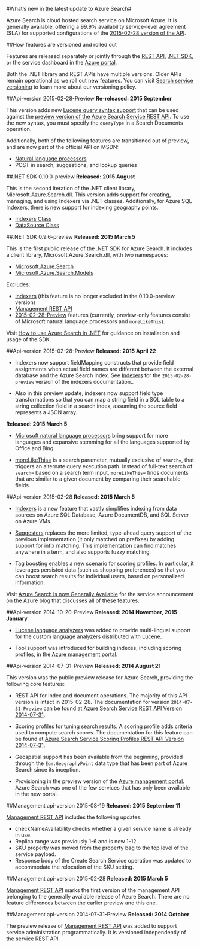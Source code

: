 <properties 
	pageTitle="What’s new in the latest update to Azure Search | Microsoft Azure | Hosted cloud search service" 
	description="Release notes for Azure Search describing the latest updates to the service" 
	services="search" 
	documentationCenter="" 
	authors="HeidiSteen" 
	manager="mblythe" 
	editor=""/>

<tags 
	ms.service="search" 
	ms.devlang="rest-api" 
	ms.workload="search" 
	ms.topic="article" 
	ms.tgt_pltfrm="na" 
	ms.date="11/04/2015" 
	ms.author="heidist"/>

#What’s new in the latest update to Azure Search#

Azure Search is cloud hosted search service on Microsoft Azure. It is generally available, offering a 99.9% availability service-level agreement (SLA) for supported configurations of the [2015-02-28 version of the API](https://msdn.microsoft.com/library/azure/dn798935.aspx).

##How features are versioned and rolled out

Features are released separately or jointly through the [REST API](https://msdn.microsoft.com/library/azure/dn798935.aspx), [.NET SDK](http://go.microsoft.com/fwlink/?LinkId=528216), or the service dashboard in the [Azure portal](https://portal.azure.com).

Both the .NET library and REST APIs have multiple versions. Older APIs remain operational as we roll out new features. You can visit [Search service versioning](https://msdn.microsoft.com/library/azure/dn864560.aspx) to learn more about our versioning policy.


##Api-version 2015-02-28-Preview
**Re-released: 2015 September**

This version adds new [Lucene query syntax support](https://msdn.microsoft.com/library/azure/mt589323.aspx) that can be used against the [preview version of the Azure Search Service REST API](search-api-2015-02-28-preview.md). To use the new syntax, you must specify the `queryType` in a Search Documents operation.

Additionally, both of the following features are transitioned out of preview, and are now part of the official API on MSDN:
- [Natural language processors](search-language-support.md)
- POST in search, suggestions, and lookup queries

##.NET SDK 0.10.0-preview
**Released: 2015 August**

This is the second iteration of the .NET client library, Microsoft.Azure.Search.dll. This version adds support for creating, managing, and using Indexers via .NET classes. Additionally, for Azure SQL Indexers, there is new support for indexing geography points.

- [Indexers Class](https://msdn.microsoft.com/library/azure/microsoft.azure.search.models.indexer.aspx)
- [DataSource Class](https://msdn.microsoft.com/library/azure/microsoft.azure.search.models.datasource.aspx)

##.NET SDK 0.9.6-preview
**Released: 2015 March 5**

This is the first public release of the .NET SDK for Azure Search. It includes a client library, Microsoft.Azure.Search.dll, with two namespaces:

- [Microsoft.Azure.Search](https://msdn.microsoft.com/library/azure/microsoft.azure.search.aspx)
- [Microsoft.Azure.Search.Models](https://msdn.microsoft.com/library/azure/microsoft.azure.search.models.aspx)

Excludes:

- [Indexers](http://go.microsoft.com/fwlink/p/?LinkId=528173) (this feature is no longer excluded in the 0.10.0-preview version)
- [Management REST API](https://msdn.microsoft.com/library/azure/dn832684.aspx)
- [2015-02-28-Preview](search-api-2015-02-28-Preview.md) features (currently, preview-only features consist of Microsoft natural language processors and `moreLikeThis`).

Visit [How to use Azure Search in .NET](http://go.microsoft.com/fwlink/p/?LinkId=528088) for guidance on installation and usage of the SDK.

##Api-version 2015-02-28-Preview
**Released: 2015 April 22**

- Indexers now support fieldMapping constructs that provide field assignments when actual field names are different between the external database and the Azure Search index. See [Indexers](search-api-indexers-2015-02-28-Preview.md) for the `2015-02-28-preview` version of the indexers documentation..

- Also in this preview update, indexers now support field type transformations so that you can map a string field in a SQL table to a string collection field in a search index, assuming the source field represents a JSON array.

**Released: 2015 March 5**

- [Microsoft natural language processors](search-api-2015-02-28-Preview.md) bring support for more languages and expansive stemming for all the languages supported by Office and Bing.

- [moreLikeThis=](search-api-2015-02-28-Preview.md) is a search parameter, mutually exclusive of `search=`, that triggers an alternate query execution path. Instead of full-text search of `search=` based on a search term input, `moreLikeThis=` finds documents that are similar to a given document by comparing their searchable fields.

##Api-version 2015-02-28
**Released: 2015 March 5**

- [Indexers](http://go.microsoft.com/fwlink/p/?LinkID=528210) is a new feature that vastly simplifies indexing from data sources on Azure SQL Database, Azure DocumentDB, and SQL Server on Azure VMs.

- [Suggesters](https://msdn.microsoft.com/library/azure/dn798936.aspx) replaces the more limited, type-ahead query support of the previous implementation (it only matched on prefixes) by adding support for infix matching. This implementation can find matches anywhere in a term, and also supports fuzzy matching.

- [Tag boosting](http://go.microsoft.com/fwlink/p/?LinkId=528212) enables a new scenario for scoring profiles. In particular, it leverages persisted data (such as shopping preferences) so that you can boost search results for individual users, based on personalized information. 

Visit [Azure Search is now Generally Available](http://go.microsoft.com/fwlink/p/?LinkId=528211) for the service announcement on the Azure blog that discusses all of these features.

##Api-version 2014-10-20-Preview
**Released: 2014 November, 2015 January**

- [Lucene language analyzers](search-api-2014-10-20-preview.md) was added to provide multi-lingual support for the custom language analyzers distributed with Lucene. 

- Tool support was introduced for building indexes, including scoring profiles, in the [Azure management portal](https://portal.azure.com).

##Api-version 2014-07-31-Preview
**Released: 2014 August 21**

This version was the public preview release for Azure Search, providing the following core features:

- REST API for index and document operations. The majority of this API version is intact in 2015-02-28. The documentation for version `2014-07-31-Preview` can be found at [Azure Search Service REST API Version 2014-07-31](search-api-2014-07-31-preview.md).

- Scoring profiles for tuning search results. A scoring profile adds criteria used to compute search scores. The documentation for this feature can be found at [Azure Search Service Scoring Profiles REST API Version 2014-07-31](search-api-scoring-profiles-2014-07-31-preview.md).

- Geospatial support has been available from the beginning, provided through the `Edm.GeographyPoint` data type that has been part of Azure Search since its inception.

- Provisioning in the preview version of the [Azure management portal](https://portal.azure.com ). Azure Search was one of the few services that has only been available in the new portal.

##Management api-version 2015-08-19
**Released: 2015 September 11**

[Management REST API](https://msdn.microsoft.com/library/azure/dn832684.aspx) includes the following updates.

- checkNameAvailability checks whether a given service name is already in use.
- Replica range was previously 1-6 and is now 1-12.
- SKU property was moved from the property bag to the top level of the service payload.
- Response body of the Create Search Service operation was updated to accommodate the relocation of the SKU setting.

##Management api-version 2015-02-28
**Released: 2015 March 5**

[Management REST API](search-management-api-2014-02-28.md) marks the first version of the management API belonging to the generally available release of Azure Search. There are no feature differences between the earlier preview and this one.

##Management api-version 2014-07-31-Preview
**Released: 2014 October**

The preview release of [Management REST API](search-management-api-2014-07-31-preview.md) was added to support service administration programmatically. It is versioned independently of the service REST API.


 